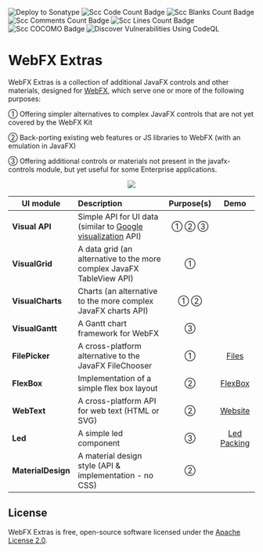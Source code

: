 ![Deploy to Sonatype](https://github.com/webfx-project/webfx-extras/actions/workflows/build-and-deploy-to-sonatype.yml/badge.svg)
![Scc Code Count Badge](https://sloc.xyz/github/webfx-project/webfx-extras/?category=code)
![Scc Blanks Count Badge](https://sloc.xyz/github/webfx-project/webfx-extras/?category=blanks)
![Scc Comments Count Badge](https://sloc.xyz/github/webfx-project/webfx-extras/?category=comments)
![Scc Lines Count Badge](https://sloc.xyz/github/webfx-project/webfx-extras/?category=lines)
![Scc COCOMO Badge](https://sloc.xyz/github/webfx-project/webfx-extras/?category=cocomo)
![Discover Vulnerabilities Using CodeQL](https://github.com/webfx-project/webfx-extras/actions/workflows/discover-vulnerabilities.yml/badge.svg)

# WebFX Extras

WebFX Extras is a collection of additional JavaFX controls and other materials, designed for [WebFX](https://github.com/webfx-project/webfx), which serve one or more of the following purposes:

① Offering simpler alternatives to complex JavaFX controls that are not yet covered by the WebFX Kit

② Back-porting existing web features or JS libraries to WebFX (with an emulation in JavaFX)   

③ Offering additional controls or materials not present in the javafx-controls module, but yet useful for some Enterprise applications.

<div align="center">
    <picture>
      <source media="(prefers-color-scheme: dark)" srcset="https://docs.webfx.dev/webfx-readmes/webfx-extras-dark.svg">
      <img src="https://docs.webfx.dev/webfx-readmes/webfx-extras-light.svg" />
    </picture>

| UI module          | Description                                                                                                                    | Purpose(s) |                    Demo                     |
|--------------------|:-------------------------------------------------------------------------------------------------------------------------------|:----------:|:-------------------------------------------:|
| **Visual API**     | Simple API for UI data (similar to [Google visualization](https://developers.google.com/chart/interactive/docs/reference) API) |   ① ② ③    |                                             |
| **VisualGrid**     | A data grid (an alternative to the more complex JavaFX TableView API)                                                          |     ①      |                                             |
| **VisualCharts**   | Charts (an alternative to the more complex JavaFX charts API)                                                                  |    ① ②     |                                             |
| **VisualGantt**    | A Gantt chart framework for WebFX                                                                                              |     ③      |                                             |
| **FilePicker**     | A cross-platform alternative to the JavaFX FileChooser                                                                         |     ①      |      [Files](https://files.webfx.dev)       |                                                               | 
| **FlexBox**        | Implementation of a simple flex box layout                                                                                     |     ②      |    [FlexBox](https://flexbox.webfx.dev)     |                                                               | 
| **WebText**        | A cross-platform API for web text (HTML or SVG)                                                                                |     ②      |        [Website](https://webfx.dev)         |
| **Led**            | A simple led component                                                                                                         |     ③      | [Led Packing](https://ledpacking.webfx.dev) |
| **MaterialDesign** | A material design style (API & implementation - no CSS)                                                                        |     ②      |                                             |

</div>

## License

WebFX Extras is free, open-source software licensed under the [Apache License 2.0](LICENSE).
